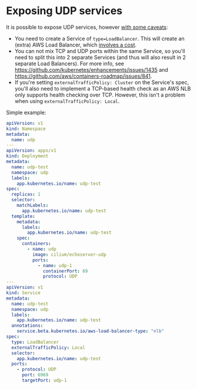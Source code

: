 # Exposing UDP services

It is possible to expose UDP services, however [with some caveats](https://github.com/kubernetes/kubernetes/issues/79523#issuecomment-643610747):

- You need to create a Service of `type=LoadBalancer`. This will create an (extra) AWS Load Balancer, which [involves a cost](https://aws.amazon.com/elasticloadbalancing/pricing/).
- You can not mix TCP and UDP ports within the same Service, so you'll need to split this into 2 separate Services (and thus will also result in 2 separate Load Balancers). For more info, see <https://github.com/kubernetes/enhancements/issues/1435> and <https://github.com/aws/containers-roadmap/issues/841>.
- If you're setting `externalTrafficPolicy: Cluster` on the Service's spec, you'll also need to implement a TCP-based health check as an AWS NLB only supports health checking over TCP. However, this isn't a problem when using `externalTrafficPolicy: Local`.

Simple example:

```yaml
apiVersion: v1
kind: Namespace
metadata:
  name: udp
---
apiVersion: apps/v1
kind: Deployment
metadata:
  name: udp-test
  namespace: udp
  labels:
    app.kubernetes.io/name: udp-test
spec:
  replicas: 1
  selector:
    matchLabels:
      app.kubernetes.io/name: udp-test
  template:
    metadata:
      labels:
        app.kubernetes.io/name: udp-test
    spec:
      containers:
        - name: udp
          image: cilium/echoserver-udp
          ports:
            - name: udp-1
              containerPort: 69
              protocol: UDP
---
apiVersion: v1
kind: Service
metadata:
  name: udp-test
  namespace: udp
  labels:
    app.kubernetes.io/name: udp-test
  annotations:
    service.beta.kubernetes.io/aws-load-balancer-type: "nlb"
spec:
  type: LoadBalancer
  externalTrafficPolicy: Local
  selector:
    app.kubernetes.io/name: udp-test
  ports:
    - protocol: UDP
      port: 6969
      targetPort: udp-1
```
